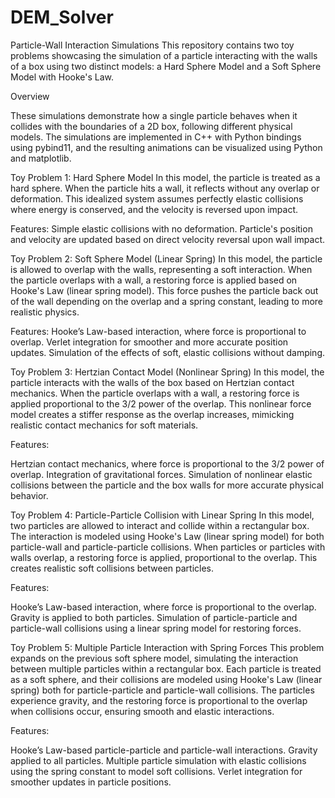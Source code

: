 # DEM_Solver
Particle-Wall Interaction Simulations
This repository contains two toy problems showcasing the simulation of a particle interacting with the walls of a box using two distinct models: a Hard Sphere Model and a Soft Sphere Model with Hooke's Law.

Overview

These simulations demonstrate how a single particle behaves when it collides with the boundaries of a 2D box, following different physical models. The simulations are implemented in C++ with Python bindings using pybind11, and the resulting animations can be visualized using Python and matplotlib.

Toy Problem 1: Hard Sphere Model
In this model, the particle is treated as a hard sphere. When the particle hits a wall, it reflects without any overlap or deformation. This idealized system assumes perfectly elastic collisions where energy is conserved, and the velocity is reversed upon impact.

Features:
Simple elastic collisions with no deformation.
Particle's position and velocity are updated based on direct velocity reversal upon wall impact.

Toy Problem 2: Soft Sphere Model (Linear Spring)
In this model, the particle is allowed to overlap with the walls, representing a soft interaction. When the particle overlaps with a wall, a restoring force is applied based on Hooke's Law (linear spring model). This force pushes the particle back out of the wall depending on the overlap and a spring constant, leading to more realistic physics.

Features:
Hooke’s Law-based interaction, where force is proportional to overlap.
Verlet integration for smoother and more accurate position updates.
Simulation of the effects of soft, elastic collisions without damping.

Toy Problem 3: Hertzian Contact Model (Nonlinear Spring)
In this model, the particle interacts with the walls of the box based on Hertzian contact mechanics. When the particle overlaps with a wall, a restoring force is applied proportional to the 3/2 power of the overlap. This nonlinear force model creates a stiffer response as the overlap increases, mimicking realistic contact mechanics for soft materials.

Features:

Hertzian contact mechanics, where force is proportional to the 3/2 power of overlap.
Integration of gravitational forces.
Simulation of nonlinear elastic collisions between the particle and the box walls for more accurate physical behavior.

Toy Problem 4: Particle-Particle Collision with Linear Spring
In this model, two particles are allowed to interact and collide within a rectangular box. The interaction is modeled using Hooke's Law (linear spring model) for both particle-wall and particle-particle collisions. When particles or particles with walls overlap, a restoring force is applied, proportional to the overlap. This creates realistic soft collisions between particles.

Features:

Hooke’s Law-based interaction, where force is proportional to the overlap.
Gravity is applied to both particles.
Simulation of particle-particle and particle-wall collisions using a linear spring model for restoring forces.

Toy Problem 5: Multiple Particle Interaction with Spring Forces
This problem expands on the previous soft sphere model, simulating the interaction between multiple particles within a rectangular box. Each particle is treated as a soft sphere, and their collisions are modeled using Hooke's Law (linear spring) both for particle-particle and particle-wall collisions. The particles experience gravity, and the restoring force is proportional to the overlap when collisions occur, ensuring smooth and elastic interactions.

Features:

Hooke’s Law-based particle-particle and particle-wall interactions.
Gravity applied to all particles.
Multiple particle simulation with elastic collisions using the spring constant to model soft collisions.
Verlet integration for smoother updates in particle positions.
